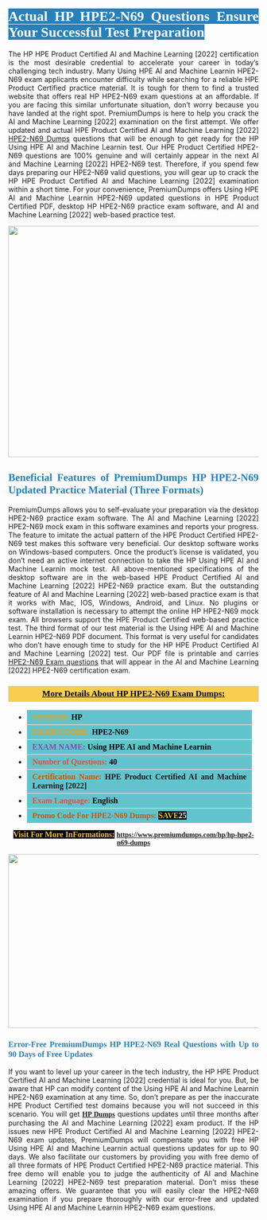<h1 style="text-align: justify;"><span style="color:#ffffff;"><span style="font-family:Georgia,serif;"><strong><span style="background-color:#2980b9;">Actual HP HPE2-N69 Questions Ensure Your Successful Test Preparation</span></strong></span></span></h1>

<p style="text-align: justify;">The HP HPE Product Certified AI and Machine Learning [2022] certification is the most desirable credential to accelerate your career in today’s challenging tech industry. Many Using HPE AI and Machine Learnin HPE2-N69 exam applicants encounter difficulty while searching for a reliable HPE Product Certified practice material. It is tough for them to find a trusted website that offers real HP HPE2-N69 exam questions at an affordable. If you are facing this similar unfortunate situation, don’t worry because you have landed at the right spot. PremiumDumps is here to help you crack the AI and Machine Learning [2022] examination on the first attempt. We offer updated and actual HPE Product Certified AI and Machine Learning [2022] <a href="https://www.premiumdumps.com/hp/hp-hpe2-n69-dumps">HPE2-N69 Dumps</a> questions that will be enough to get ready for the HP Using HPE AI and Machine Learnin test. Our HPE Product Certified HPE2-N69 questions are 100% genuine and will certainly appear in the next AI and Machine Learning [2022] HPE2-N69 test. Therefore, if you spend few days preparing our HPE2-N69 valid questions, you will gear up to crack the HP HPE Product Certified AI and Machine Learning [2022] examination within a short time. For your convenience, PremiumDumps offers Using HPE AI and Machine Learnin HPE2-N69 updated questions in HPE Product Certified PDF, desktop HP HPE2-N69 practice exam software, and AI and Machine Learning [2022] web-based practice test.</p>

<p style="text-align: center;"><a href="https://www.premiumdumps.com/hp/hp-hpe2-n69-dumps"><img alt="" src="https://i.imgur.com/KJGzbJ2.jpeg" style="width: 700px; height: 465px;" /></a></p>

<h2 style="text-align: justify;"><span style="color:#2980b9;"><span style="font-family:Georgia,serif;"><strong>Beneficial Features of PremiumDumps HP HPE2-N69 Updated Practice Material (Three Formats)</strong></span></span></h2>

<p style="text-align: justify;">PremiumDumps allows you to self-evaluate your preparation via the desktop HPE2-N69 practice exam software. The AI and Machine Learning [2022] HPE2-N69 mock exam in this software examines and reports your progress. The feature to imitate the actual pattern of the HPE Product Certified HPE2-N69 test makes this software very beneficial. Our desktop software works on Windows-based computers. Once the product’s license is validated, you don’t need an active internet connection to take the HP Using HPE AI and Machine Learnin mock test. All above-mentioned specifications of the desktop software are in the web-based HPE Product Certified AI and Machine Learning [2022] HPE2-N69 practice exam. But the outstanding feature of AI and Machine Learning [2022] web-based practice exam is that it works with Mac, IOS, Windows, Android, and Linux. No plugins or software installation is necessary to attempt the online HP HPE2-N69 mock exam. All browsers support the HPE Product Certified web-based practice test. The third format of our test material is the Using HPE AI and Machine Learnin HPE2-N69 PDF document. This format is very useful for candidates who don’t have enough time to study for the HP HPE Product Certified AI and Machine Learning [2022] test. Our PDF file is printable and carries <a href="https://www.premiumdumps.com/hp/hp-hpe2-n69-dumps">HPE2-N69 Exam questions</a> that will appear in the AI and Machine Learning [2022] HPE2-N69 certification exam.</p>

<h3 style="background: #f7ce50; border: 1px solid rgb(204, 204, 204); padding: 5px 10px; text-align: center;"><span style="font-family:Georgia,serif;"><u><u><span style="color:#000000;"><span style="font-size:11pt"><span style="line-height:normal"><b><span style="font-size:13.0pt"><span cambria="">More Details About HP HPE2-N69 Exam Dumps:</span></span></b></span></span></span></u></u></span></h3>

<ul>
	<li style="margin:0cm 10pt">
	<div style="background:#61c4cd; border: 1px solid rgb(204, 204, 204); padding: 5px 10px; text-align: justify;"><span style="font-family:Georgia,serif;"><span style="font-size:11pt"><span style="line-height:normal"><b><span style="font-size:12.0pt"><span new="" roman="" times=""><span style="color:#f39c12;">VENDOR:</span> <span style="color:#000000;">HP</span></span></span></b></span></span></span></div>
	</li>
	<li style="margin:0cm 10pt">
	<div style="background: #61c4cd; border: 1px solid rgb(204, 204, 204); padding: 5px 10px; text-align: justify;"><span style="font-family:Georgia,serif;"><span style="font-size:11pt"><span style="line-height:normal"><b><span style="font-size:12.0pt"><span new="" roman="" times=""><span style="color:#f39c12;">EXAM CCODE:</span> <span style="color:#000000;">HPE2-N69</span></span></span></b></span></span></span></div>
	</li>
	<li style="margin:0cm 10pt">
	<div style="background: #61c4cd; border: 1px solid rgb(204, 204, 204); padding: 5px 10px; text-align: justify;"><span style="font-family:Georgia,serif;"><span style="font-size:11pt"><span style="line-height:normal"><b><span style="font-size:12.0pt"><span new="" roman="" times=""><span style="color:#8e44ad;">EXAM NAME:</span> <span style="color:#000000;">Using HPE AI and Machine Learnin</span></span></span></b></span></span></span></div>
	</li>
	<li style="margin:0cm 10pt">
	<div style="background: #61c4cd; border: 1px solid rgb(204, 204, 204); padding: 5px 10px;"><span style="font-family:Georgia,serif;"><span style="font-size:11pt"><span style="line-height:normal"><b><span style="font-size:12.0pt"><span new="" roman="" times=""><span style="color:#e74c3c;">Number of Questions:</span><span style="color:#000000;"><span style="color:#f1c40f;"> </span>40</span></span></span></b></span></span></span></div>
	</li>
	<li style="margin:0cm 10pt">
	<div style="background: #61c4cd; border: 1px solid rgb(204, 204, 204); padding: 5px 10px; text-align: justify;"><span style="font-family:Georgia,serif;"><span style="font-size:11pt"><span style="line-height:normal"><b><span style="font-size:12.0pt"><span new="" roman="" times=""><span style="color:#d35400;">Certification Name:</span> HPE Product Certified AI and Machine Learning [2022]</span></span></b></span></span></span></div>
	</li>
	<li style="margin:0cm 10pt">
	<div style="background: #61c4cd; border: 1px solid rgb(204, 204, 204); padding: 5px 10px; text-align: justify;"><span style="font-family:Georgia,serif;"><span style="font-size:11pt"><span style="line-height:normal"><b><span style="font-size:12.0pt"><span new="" roman="" times=""><span style="color:#e74c3c;">Exam Language:</span> <span style="color:#000000;">English</span></span></span></b></span></span></span></div>
	</li>
	<li style="margin:0cm 10pt">
	<div style="background: #61c4cd; border: 1px solid rgb(204, 204, 204); padding: 5px 10px;"><span style="font-family:Georgia,serif;"><span style="font-size:11pt"><span style="line-height:normal"><b><span style="font-size:12.0pt"><span new="" roman="" times=""><span style="color:#d35400;">Promo Code For HPE2-N69 Dumps:</span><span style="color:#f1c40f;"> <span style="background-color:#000000;">SAVE</span></span><span style="color:#ffffff;"><span style="background-color:#000000;">25</span></span></span></span></b></span></span></span></div>
	</li>
</ul>

<p style="text-align: center;"><span style="font-family:Georgia,serif;"><strong><span style="font-size:16px;"><span style="color:#f1c40f;"><span style="background-color:#000000;">Visit For More InFormations:</span></span></span> <a href="https://www.premiumdumps.com/hp/hp-hpe2-n69-dumps">https://www.premiumdumps.com/hp/hp-hpe2-n69-dumps</a></strong></span></p>

<p style="text-align: center;"><strong><strong><a href="https://www.premiumdumps.com/hp/hp-hpe2-n69-dumps"><img alt="" src="https://i.imgur.com/F18GQwv.jpeg" style="width: 700px; height: 350px;" /></a></strong></strong></p>

<h3 style="text-align: justify;"><span style="color:#2980b9;"><span style="font-family:Georgia,serif;"><strong><strong><strong>Error-Free PremiumDumps HP HPE2-N69 Real Questions with Up to 90 Days of Free Updates</strong></strong></strong></span></span></h3>

<p style="text-align: justify;">If you want to level up your career in the tech industry, the HP HPE Product Certified AI and Machine Learning [2022] credential is ideal for you. But, be aware that HP can modify content of the Using HPE AI and Machine Learnin HPE2-N69 examination at any time. So, don’t prepare as per the inaccurate HPE Product Certified test domains because you will not succeed in this scenario. You will get <span style="font-family:Georgia,serif;"><strong><a href="https://www.premiumdumps.com/hp-exam-dumps">HP Dumps</a></strong></span> questions updates until three months after purchasing the AI and Machine Learning [2022] exam product. If the HP issues new HPE Product Certified AI and Machine Learning [2022] HPE2-N69 exam updates, PremiumDumps will compensate you with free HP Using HPE AI and Machine Learnin actual questions updates for up to 90 days. We also facilitate our customers by providing you with free demo of all three formats of HPE Product Certified HPE2-N69 practice material. This free demo will enable you to judge the authenticity of AI and Machine Learning [2022] HPE2-N69 test preparation material. Don’t miss these amazing offers. We guarantee that you will easily clear the HPE2-N69 examination if you prepare thoroughly with our error-free and updated Using HPE AI and Machine Learnin HPE2-N69 exam questions.</p>
